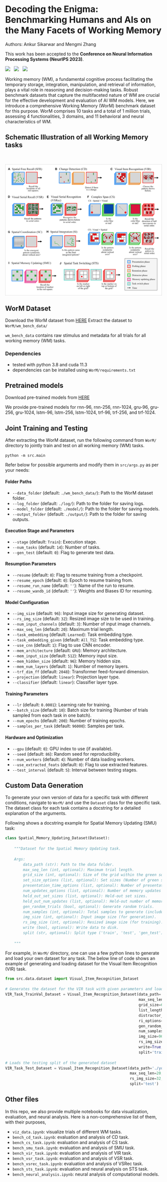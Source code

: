 # Decoding the Enigma: Benchmarking Humans and AIs on the Many Facets of Working Memory

Authors: Ankur Sikarwar and Mengmi Zhang

This work has been accepted to the **Conference on Neural Information Processing Systems (NeurIPS 2023)**.


<p align="left">
  <a href="https://arxiv.org/abs/2307.10768.pdf"><img src="http://img.shields.io/badge/Paper-PDF-red.svg"></a>
  &nbsp
  <a href="https://www.youtube.com/watch?v=OBgZe2XMffc&ab_channel=AnkurSikarwar"><img src="https://img.shields.io/badge/Presentation-Video-blue.svg"></a>
  &nbsp
  <a href="https://drive.google.com/file/d/1xeDPpfXpAqVOrnpO_73BhmA_prRvetyw/view?usp=sharing"><img src="https://img.shields.io/badge/Paper-Poster-green.svg"></a>
</p>

Working memory (WM), a fundamental cognitive process facilitating the temporary storage, integration, manipulation, and retrieval of information, plays a vital role in reasoning and decision-making tasks. Robust benchmark datasets that capture the multifaceted nature of WM are crucial for the effective development and evaluation of AI WM models. Here, we introduce a comprehensive Working Memory (WorM) benchmark dataset for this purpose. WorM comprises 10 tasks and a total of 1 million trials, assessing 4 functionalities, 3 domains, and 11 behavioral and neural characteristics of WM.

## Schematic Illustration of all Working Memory tasks

<br>
<p align="center"><img align="center"  src="./images/Schematic_Illustration.png" alt="..." width="550">
</p>

## WorM Dataset

Download the WorM dataset from [HERE](https://drive.google.com/file/d/1-KU74RUE98GIYtZeG6GW2y6cjEzCxVC1/view?usp=sharing)
Extract the dataset to ```WorM/wm_bench_data/```

```wm_bench_data``` contains raw stimulus and metadata for all trials for all working memory (WM) tasks.

### Dependencies

- tested with python 3.8 and cuda 11.3
- dependencies can be installed using `WorM/requirements.txt`

## Pretrained models

Download pre-trained models from [HERE](https://drive.google.com/file/d/1kcs6-r247XxGIb-06_09Fc3wHgK0Tysf/view?usp=sharing)

We provide pre-trained models for rnn-96, rnn-256, rnn-1024, gru-96, gru-256, gru-1024, lstm-96, lstm-256, lstm-1024, trf-96, trf-256, and trf-1024.

## Joint Training and Testing

After extracting the WorM dataset, run the following command from ```WorM/``` directory to jointly train and test on all working memory (WM) tasks.

```python -m src.main```

Refer below for possible arguments and modify them in ```src/args.py``` as per your needs:

#### Folder Paths

- `--data_folder` (default: `./wm_bench_data/`): Path to the WorM dataset folder.
- `--log_folder` (default: `./log/`): Path to the folder for saving logs.
- `--model_folder` (default: `./model/`): Path to the folder for saving models.
- `--output_folder` (default: `./output/`): Path to the folder for saving outputs.

#### Execution Stage and Parameters

- `--stage` (default: `Train`): Execution stage.
- `--num_tasks` (default: `14`): Number of tasks.
- `--gen_test` (default: `0`): Flag to generate test data.

#### Resumption Parameters

- `--resume` (default: `0`): Flag to resume training from a checkpoint.
- `--resume_epoch` (default: `0`): Epoch to resume training from.
- `--resume_run_name` (default: `''`): Name of the run to resume.
- `--resume_wandb_id` (default: `''`): Weights and Biases ID for resuming.

#### Model Configuration

- `--img_size` (default: `96`): Input image size for generating dataset.
- `--rs_img_size` (default: `32`): Resized image size to be used in training.
- `--num_input_channels` (default: `3`): Number of input image channels.
- `--max_seq_len` (default: `20`): Maximum trial length.
- `--task_embedding` (default: `Learned`): Task embedding type.
- `--task_embedding_given` (default: `All_TS`): Task embedding type.
- `--use_cnn` (default: `1`): Flag to use CNN encoder.
- `--mem_architecture` (default: `GRU`): Memory architecture.
- `--mem_input_size` (default: `512`): Memory input size.
- `--mem_hidden_size` (default: `96`): Memory hidden size.
- `--mem_num_layers` (default: `1`): Number of memory layers.
- `--trf_dim_ff` (default: `2048`): Transformer feed-forward dimension.
- `--projection` (default: `linear`): Projection layer type.
- `--classifier` (default: `linear`): Classifier layer type.

#### Training Parameters

- `--lr` (default: `0.0001`): Learning rate for training.
- `--batch_size` (default: `10`): Batch size for training (Number of trials sampled from each task in one batch).
- `--num_epochs` (default: `200`): Number of training epochs.
- `--samples_per_task` (default: `96000`): Samples per task.

#### Hardware and Optimization

- `--gpu` (default: `0`): GPU index to use (if available).
- `--seed` (default: `86`): Random seed for reproducibility.
- `--num_workers` (default: `4`): Number of data loading workers.
- `--use_extracted_feats` (default: `0`): Flag to use extracted features.
- `--test_interval` (default: `5`): Interval between testing stages.

## Custom Data Generation

To generate your own version of data for a specific task with different conditions, navigate to ```WorM/``` and use the `Dataset` class for the specific task. The dataset class for each task contains a docstring for a detailed explanation of the arguments.

Following shows a docstring example for Spatial Memory Updating (SMU) task:
```python
class Spatial_Memory_Updating_Dataset(Dataset):

    """Dataset for the Spatial Memory Updating task.

    Args:
        data_path (str): Path to the data folder.
        max_seq_len (int, optional): Maximum trial length.
        grid_size (int, optional): Size of the grid within the green square. 
        set_size_options (list, optional): Set sizes (Number of green squares).
        presentation_time_options (list, optional): Number of presentation time steps.
        num_updates_options (list, optional): Number of memory updates in each trial.
        held_out_set_sizes (list, optional): Held-out set sizes.
        held_out_num_updates (list, optional): Held-out number of memory updates.
        gen_random_trials (bool, optional): Generate random trials.
        num_samples (int, optional): Total samples to generate (includes all splits).
        img_size (int, optional): Input image size (for generation).
        rs_img_size (int, optional): Resized image size (for training).
        write (bool, optional): Write data to disk.
        split (str, optional): Split type ('train', 'test', 'gen_test').

    """
```

For example, in ```WorM/``` directory, one can use a few python lines to generate and load your own dataset for any task. The below line of code shows an example of generating and loading dataset for the Visual Item Recognition (VIR) task.

```python
from src.data.dataset import Visual_Item_Recognition_Dataset

# Generates the dataset for the VIR task with given parameters and loads the training split
VIR_Task_TrainVal_Dataset = Visual_Item_Recognition_Dataset(data_path='./your-folder-choice', 
                                                            max_seq_len=20,
                                                            grid_size=6,
                                                            list_length_options=[4, 6, 8, 10],
                                                            distractor_difference_options=[4],
                                                            ri_options=[0, 2, 4, 5, 6],
                                                            gen_random_trials=True,
                                                            num_samples=96000,
                                                            img_size=96,
                                                            rs_img_size=32,
                                                            write=True,
                                                            split='train')

# Loads the testing split of the generated dataset
VIR_Task_Test_Dataset = Visual_Item_Recognition_Dataset(data_path='./your-folder-choice',
                                                        max_seq_len=20,
                                                        rs_img_size=32,
                                                        split='test')
```

## Other files

In this repo, we also provide multiple notebooks for data visualization, evaluation, and neural analysis. Here is a non-comprehensive list of them, with their purposes,

* `viz_data.ipynb`: visualize trials of different WM tasks.
* `bench_cd_task.ipynb`: evaluation and analysis of CD task.
* `bench_cs_task.ipynb`: evaluation and analysis of CS task.
* `bench_smu_task.ipynb`: evaluation and analysis of SMU task.
* `bench_vir_task.ipynb`: evaluation and analysis of VIR task.
* `bench_vsr_task.ipynb`: evaluation and analysis of VSR task.
* `bench_vsrec_task.ipynb`: evaluation and analysis of VSRec task.
* `bench_sts_task.ipynb`: evaluation and neural analysis on STS task.
* `bench_neural_analysis.ipynb`: neural analysis of computational models.
